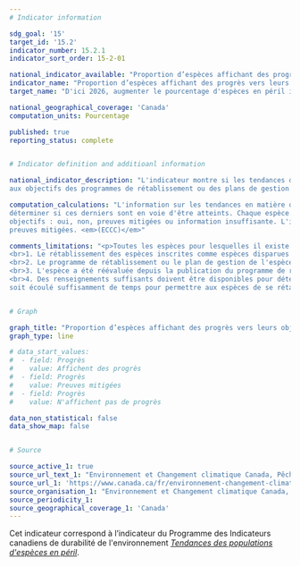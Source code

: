 ```yaml
---
# Indicator information

sdg_goal: '15'
target_id: '15.2'
indicator_number: 15.2.1
indicator_sort_order: 15-2-01

national_indicator_available: "Proportion d’espèces affichant des progrès vers leurs objectifs de population et de répartition"
indicator_name: "Proportion d’espèces affichant des progrès vers leurs objectifs de population et de répartition"
target_name: "D'ici 2026, augmenter le pourcentage d'espèces en péril inscrites à la loi fédérale dont les tendances démographiques sont conformes aux programmes de rétablissement et aux plans de gestion, le faisant passer de la valeur de référence de 42 % en 2019 à 60 %"

national_geographical_coverage: 'Canada'
computation_units: Pourcentage

published: true
reporting_status: complete


# Indicator definition and additioanl information

national_indicator_description: "L'indicateur montre si les tendances des populations et de la répartition des espèces en péril sont conformes 
aux objectifs des programmes de rétablissement ou des plans de gestion définitifs. <em>Environnement et Changement climatique Canada (ECCC)</em>"

computation_calculations: "L'information sur les tendances en matière de population et de répartition de chaque espèce est comparée aux objectifs afin de 
déterminer si ces derniers sont en voie d'être atteints. Chaque espèce est classée dans l'une des 4 catégories selon qu'elle progresse vers l'atteinte des 
objectifs : oui, non, preuves mitigées ou information insuffisante. L'indicateur est un décompte du nombre d'espèces dans les catégories de preuves oui, non ou 
preuves mitigées. <em>(ECCC)</em>"

comments_limitations: "<p>Toutes les espèces pour lesquelles il existe des programmes de rétablissement ou des plans de gestion définitifs sont prises en considération; il s'agit d'espèces inscrites comme espèces disparues du pays, en voie de disparition, menacées ou préoccupantes. Une espèce est incluse dans l'indicateur si elle répond aux critères suivants :
<br>1. Le rétablissement des espèces inscrites comme espèces disparues du pays, en voie de disparition ou menacées doit être jugé réalisable.
<br>2. Le programme de rétablissement ou le plan de gestion de l'espèce comprend des objectifs liés à la taille de la population, à sa répartition ou aux 2.
<br>3. L'espèce a été réévaluée depuis la publication du programme de rétablissement ou du plan de gestion définitif, afin que les tendances de la population et de la répartition puissent être comparées aux objectifs.
<br>4. Des renseignements suffisants doivent être disponibles pour déterminer si les tendances de la population et de la répartition de l'espèce correspondent aux objectifs de rétablissement ou de gestion. <br><br>Les résultats de l'indicateur ne doivent pas être interprétés comme une mesure du succès du rétablissement jusqu'à ce qu'il se 
soit écoulé suffisamment de temps pour permettre aux espèces de se rétablir et pour recueillir assez d'information pour évaluer ce rétablissement. <em>(ECCC)</em></p>"


# Graph

graph_title: "Proportion d’espèces affichant des progrès vers leurs objectifs de population et de répartition"
graph_type: line

# data_start_values:
#  - field: Progrès
#    value: Affichent des progrès
#  - field: Progrès
#    value: Preuves mitigées
#  - field: Progrès
#    value: N'affichent pas de progrès

data_non_statistical: false
data_show_map: false


# Source

source_active_1: true
source_url_text_1: "Environnement et Changement climatique Canada, Pêches et Océans Canada, Parcs Canada et le Secrétariat du Comité sur la situation des espèces en péril au Canada"
source_url_1: 'https://www.canada.ca/fr/environnement-changement-climatique/services/indicateurs-environnementaux/tendances-populations-especes-peril.html'
source_organisation_1: "Environnement et Changement climatique Canada, Pêches et Océans Canada, Parcs Canada et le Secrétariat du Comité sur la situation des espèces en péril au Canada"
source_periodicity_1:
source_geographical_coverage_1: 'Canada'
---
```

Cet indicateur correspond à l’indicateur du Programme des Indicateurs canadiens de durabilité de l'environnement <a href="https://www.canada.ca/fr/environnement-changement-climatique/services/indicateurs-environnementaux/tendances-populations-especes-peril.html"> <em>Tendances des populations d'espèces en péril</em></a>.

